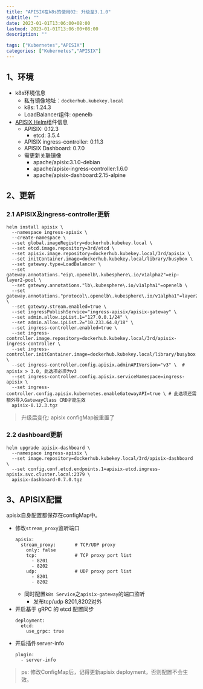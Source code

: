 ```yaml
---
title: "APISIX在k8s的使用02: 升级至3.1.0"
subtitle: ""
date: 2023-01-01T13:06:00+08:00
lastmod: 2023-01-01T13:06:00+08:00
description: ""

tags: ["Kubernetes","APISIX"]
categories: ["Kubernetes","APISIX"]
---
```


## 1、环境

- k8s环境信息
  - 私有镜像地址：`dockerhub.kubekey.local`
  - k8s: 1.24.3
  - LoadBalancer组件: openelb
- [APISIX Helm](https://github.com/apache/apisix-helm-chart)组件信息
  - APISIX: 0.12.3
    - etcd: 3.5.4
  - APISIX ingress-controller: 0.11.3
  - APISIX Dashboard: 0.7.0
  - 需更新关联镜像
    - apache/apisix:3.1.0-debian
    - apache/apisix-ingress-controller:1.6.0
    - apache/apisix-dashboard:2.15-alpine

## 2、更新

### 2.1 APISIX及ingress-controller更新

```shell
helm install apisix \
  --namespace ingress-apisix \
  --create-namespace \
  --set global.imageRegistry=dockerhub.kubekey.local \
  --set etcd.image.repository=3rd/etcd \
  --set apisix.image.repository=dockerhub.kubekey.local/3rd/apisix \
  --set initContainer.image=dockerhub.kubekey.local/library/busybox \
  --set gateway.type=LoadBalancer \
  --set gateway.annotations."eip\.openelb\.kubesphere\.io/v1alpha2"=eip-layer2-pool \
  --set gateway.annotations."lb\.kubesphere\.io/v1alpha1"=openelb \
  --set gateway.annotations."protocol\.openelb\.kubesphere\.io/v1alpha1"=layer2 \
  --set gateway.stream.enabled=true \
  --set ingressPublishService="ingress-apisix/apisix-gateway" \
  --set admin.allow.ipList.1="127.0.0.1/24" \
  --set admin.allow.ipList.2="10.233.64.0/18" \
  --set ingress-controller.enabled=true \
  --set ingress-controller.image.repository=dockerhub.kubekey.local/3rd/apisix-ingress-controller \
  --set ingress-controller.initContainer.image=dockerhub.kubekey.local/library/busybox \
  --set ingress-controller.config.apisix.adminAPIVersion="v3" \  # apisix > 3.0, 此选项必须为v3
  --set ingress-controller.config.apisix.serviceNamespace=ingress-apisix \
  --set ingress-controller.config.apisix.kubernetes.enableGatewayAPI=true \ # 此选项还需额外导入GatewayClass CRD才能生效
  apisix-0.12.3.tgz
```

> 升级后变化: apisix configMap被重置了

### 2.2 dashboard更新

```shell
helm upgrade apisix-dashboard \
  --namespace ingress-apisix \
  --set image.repository=dockerhub.kubekey.local/3rd/apisix-dashboard \
  --set config.conf.etcd.endpoints.1=apisix-etcd.ingress-apisix.svc.cluster.local:2379 \
  apisix-dashboard-0.7.0.tgz
```

## 3、APISIX配置

apisix自身配置都保存在configMap中。

- 修改`stream_proxy`监听端口
  ```
  apisix:
    stream_proxy:       # TCP/UDP proxy
      only: false
      tcp:              # TCP proxy port list
        - 8201
        - 8202
      udp:              # UDP proxy port list
        - 8201
        - 8202
  ```
  - 同时配置`k8s Service`之`apisix-gateway`的端口监听
    - 发布tcp/udp 8201,8202对外
- 开启基于 gRPC 的 etcd 配置同步
  ```
  deployment:
    etcd:
      use_grpc: true
  ```
- 开启插件server-info
  ```
  plugin:
    - server-info
  ```

> ps: 修改ConfigMap后，记得更新apisix deployment，否则配置不会生效。
